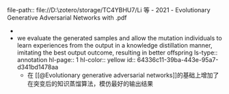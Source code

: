 file-path:: file://D:\zotero/storage/TC4YBHU7/Li 等 - 2021 - Evolutionary Generative Adversarial Networks with .pdf

-
- we evaluate the generated samples and allow the mutation individuals to learn experiences from the output in a knowledge distillation manner, imitating the best output outcome, resulting in better offspring
  ls-type:: annotation
  hl-page:: 1
  hl-color:: yellow
  id:: 64336c11-39ba-443e-95a7-d341bd1478aa
	- 在 [[@Evolutionary generative adversarial networks]]的基础上增加了在突变后的知识蒸馏算法，模仿最好的输出结果